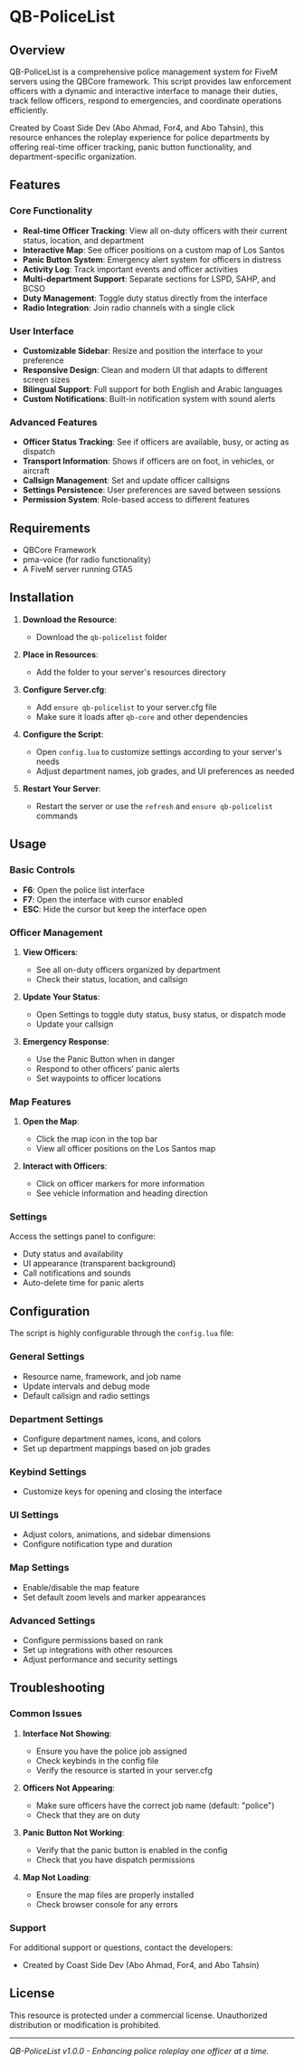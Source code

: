 # QB-PoliceList

## Overview
QB-PoliceList is a comprehensive police management system for FiveM servers using the QBCore framework. This script provides law enforcement officers with a dynamic and interactive interface to manage their duties, track fellow officers, respond to emergencies, and coordinate operations efficiently.

Created by Coast Side Dev (Abo Ahmad, For4, and Abo Tahsin), this resource enhances the roleplay experience for police departments by offering real-time officer tracking, panic button functionality, and department-specific organization.

## Features

### Core Functionality
- **Real-time Officer Tracking**: View all on-duty officers with their current status, location, and department
- **Interactive Map**: See officer positions on a custom map of Los Santos
- **Panic Button System**: Emergency alert system for officers in distress
- **Activity Log**: Track important events and officer activities
- **Multi-department Support**: Separate sections for LSPD, SAHP, and BCSO
- **Duty Management**: Toggle duty status directly from the interface
- **Radio Integration**: Join radio channels with a single click

### User Interface
- **Customizable Sidebar**: Resize and position the interface to your preference
- **Responsive Design**: Clean and modern UI that adapts to different screen sizes
- **Bilingual Support**: Full support for both English and Arabic languages
- **Custom Notifications**: Built-in notification system with sound alerts

### Advanced Features
- **Officer Status Tracking**: See if officers are available, busy, or acting as dispatch
- **Transport Information**: Shows if officers are on foot, in vehicles, or aircraft
- **Callsign Management**: Set and update officer callsigns
- **Settings Persistence**: User preferences are saved between sessions
- **Permission System**: Role-based access to different features

## Requirements
- QBCore Framework
- pma-voice (for radio functionality)
- A FiveM server running GTA5

## Installation

1. **Download the Resource**:
   - Download the `qb-policelist` folder

2. **Place in Resources**:
   - Add the folder to your server's resources directory

3. **Configure Server.cfg**:
   - Add `ensure qb-policelist` to your server.cfg file
   - Make sure it loads after `qb-core` and other dependencies

4. **Configure the Script**:
   - Open `config.lua` to customize settings according to your server's needs
   - Adjust department names, job grades, and UI preferences as needed

5. **Restart Your Server**:
   - Restart the server or use the `refresh` and `ensure qb-policelist` commands

## Usage

### Basic Controls
- **F6**: Open the police list interface
- **F7**: Open the interface with cursor enabled
- **ESC**: Hide the cursor but keep the interface open

### Officer Management
1. **View Officers**:
   - See all on-duty officers organized by department
   - Check their status, location, and callsign

2. **Update Your Status**:
   - Open Settings to toggle duty status, busy status, or dispatch mode
   - Update your callsign

3. **Emergency Response**:
   - Use the Panic Button when in danger
   - Respond to other officers' panic alerts
   - Set waypoints to officer locations

### Map Features
1. **Open the Map**:
   - Click the map icon in the top bar
   - View all officer positions on the Los Santos map

2. **Interact with Officers**:
   - Click on officer markers for more information
   - See vehicle information and heading direction

### Settings
Access the settings panel to configure:
- Duty status and availability
- UI appearance (transparent background)
- Call notifications and sounds
- Auto-delete time for panic alerts

## Configuration
The script is highly configurable through the `config.lua` file:

### General Settings
- Resource name, framework, and job name
- Update intervals and debug mode
- Default callsign and radio settings

### Department Settings
- Configure department names, icons, and colors
- Set up department mappings based on job grades

### Keybind Settings
- Customize keys for opening and closing the interface

### UI Settings
- Adjust colors, animations, and sidebar dimensions
- Configure notification type and duration

### Map Settings
- Enable/disable the map feature
- Set default zoom levels and marker appearances

### Advanced Settings
- Configure permissions based on rank
- Set up integrations with other resources
- Adjust performance and security settings

## Troubleshooting

### Common Issues
1. **Interface Not Showing**:
   - Ensure you have the police job assigned
   - Check keybinds in the config file
   - Verify the resource is started in your server.cfg

2. **Officers Not Appearing**:
   - Make sure officers have the correct job name (default: "police")
   - Check that they are on duty

3. **Panic Button Not Working**:
   - Verify that the panic button is enabled in the config
   - Check that you have dispatch permissions

4. **Map Not Loading**:
   - Ensure the map files are properly installed
   - Check browser console for any errors

### Support
For additional support or questions, contact the developers:
- Created by Coast Side Dev (Abo Ahmad, For4, and Abo Tahsin)

## License
This resource is protected under a commercial license. Unauthorized distribution or modification is prohibited.

---

*QB-PoliceList v1.0.0 - Enhancing police roleplay one officer at a time.*
